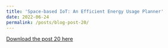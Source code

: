 ```yaml
---
title: 'Space-based IoT: An Efficient Energy Usage Planner'
date: 2022-06-24
permalink: /posts/blog-post-20/
---
```


<a href = "http://chengguo2000.github.io/files/Blog-Posts/20_-_Space-based_IoT_An_Efficient_Energy_Usage_Planner.pdf">Download the post 20 here</a>